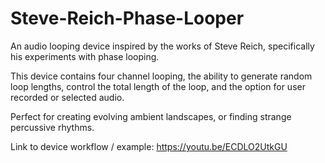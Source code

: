# Steve-Reich-Phase-Looper
An audio looping device inspired by the works of Steve Reich, specifically his experiments with phase looping.

This device contains four channel looping, the ability to generate random loop lengths, control the total length of the loop, and the option for user recorded or selected audio.

Perfect for creating evolving ambient landscapes, or finding strange percussive rhythms.

Link to device workflow / example: https://youtu.be/ECDLO2UtkGU
